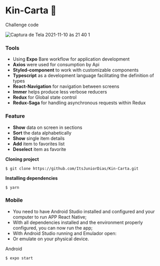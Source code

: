 # Kin-Carta :ledger:	
Challenge code

![Captura de Tela 2021-11-10 às 21 40 1](https://user-images.githubusercontent.com/50254416/141216170-5de57042-adab-493d-ba47-e2db97f16c40.png)



### Tools
- Using **Expo** Bare workflow for application development
- **Axios** were used for consumption by Api
- **Styled-component** to work with customizable components
- **Typescript** as a development language facilitating the definition of types
- **React-Navigation** for navigation between screens
- **Immer** helps produce less verbose reducers
- **Redux** for Global state control
- **Redux-Saga** for handling asynchronous requests within Redux

### Feature
- **Show** data on screen in sections
- **Sort** the data alphabetically
- **Show** single item details
- **Add** item to favorites list
- **Deselect** item as favorite

**Cloning project**

``` 
$ git clone https://github.com/ItsJuniorDias/Kin-Carta.git
```


**Installing dependencies**

``` 
$ yarn 
```

### Mobile
* You need to have Android Studio installed and configured and your computer to run APP React Native;
* With all dependencies installed and the environment properly configured, you can now run the app;
* With Android Studio running and Emulador open:
* Or emulate on your physical device.


Android

``` 
$ expo start  
```

